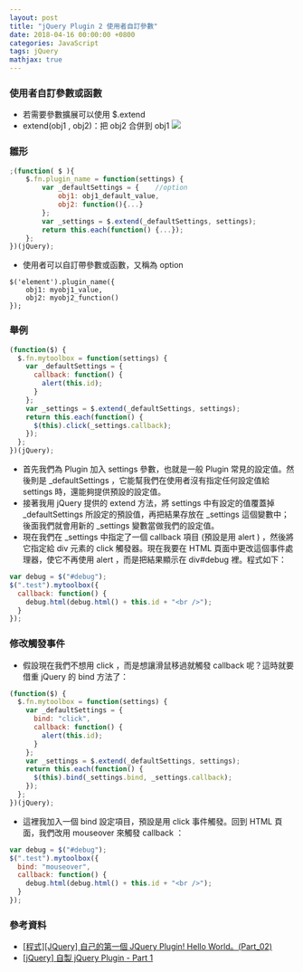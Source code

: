 ```yaml
---
layout: post
title: "jQuery Plugin 2 使用者自訂參數"
date: 2018-04-16 00:00:00 +0800
categories: JavaScript
tags: jQuery
mathjax: true
---
```


### 使用者自訂參數或函數

- 若需要參數擴展可以使用 \$.extend
- extend(obj1 , obj2)：把 obj2 合併到 obj1
  ![](https://i.imgur.com/xGN7dvO.png)

### 雛形

```js
;(function( $ ){
    $.fn.plugin_name = function(settings) {
        var _defaultSettings = {    //option
            obj1: obj1_default_value,
            obj2: function(){...}
        };
        var _settings = $.extend(_defaultSettings, settings);
        return this.each(function() {...});
    };
})(jQuery);
```

- 使用者可以自訂帶參數或函數，又稱為 option

```
$('element').plugin_name({
    obj1: myobj1_value,
    obj2: myobj2_function()
});
```

### 舉例

```js
(function($) {
  $.fn.mytoolbox = function(settings) {
    var _defaultSettings = {
      callback: function() {
        alert(this.id);
      }
    };
    var _settings = $.extend(_defaultSettings, settings);
    return this.each(function() {
      $(this).click(_settings.callback);
    });
  };
})(jQuery);
```

- 首先我們為 Plugin 加入 settings 參數，也就是一般 Plugin 常見的設定值。然後則是 \_defaultSettings ，它能幫我們在使用者沒有指定任何設定值給 settings 時，還能夠提供預設的設定值。
- 接著我用 jQuery 提供的 extend 方法，將 settings 中有設定的值覆蓋掉 \_defaultSettings 所設定的預設值，再把結果存放在 \_settings 這個變數中；後面我們就會用新的 \_settings 變數當做我們的設定值。
- 現在我們在 \_settings 中指定了一個 callback 項目 (預設是用 alert ) ，然後將它指定給 div 元素的 click 觸發器。現在我要在 HTML 頁面中更改這個事件處理器，使它不再使用 alert ，而是把結果顯示在 div#debug 裡。程式如下：

```js
var debug = $("#debug");
$(".test").mytoolbox({
  callback: function() {
    debug.html(debug.html() + this.id + "<br />");
  }
});
```

### 修改觸發事件

- 假設現在我們不想用 click ，而是想讓滑鼠移過就觸發 callback 呢？這時就要借重 jQuery 的 bind 方法了：

```js
(function($) {
  $.fn.mytoolbox = function(settings) {
    var _defaultSettings = {
      bind: "click",
      callback: function() {
        alert(this.id);
      }
    };
    var _settings = $.extend(_defaultSettings, settings);
    return this.each(function() {
      $(this).bind(_settings.bind, _settings.callback);
    });
  };
})(jQuery);
```

- 這裡我加入一個 bind 設定項目，預設是用 click 事件觸發。回到 HTML 頁面，我們改用 mouseover 來觸發 callback ：

```js
var debug = $("#debug");
$(".test").mytoolbox({
  bind: "mouseover",
  callback: function() {
    debug.html(debug.html() + this.id + "<br />");
  }
});
```

### 參考資料

- [[程式][JQuery] 自己的第一個 JQuery Plugin! Hello World。(Part_02)](http://expect7.pixnet.net/blog/post/38219670)
- [[jQuery] 自製 jQuery Plugin - Part 1](http://jaceju.net/2008-05-13-build-your-own-jquery-plugin-1/)

